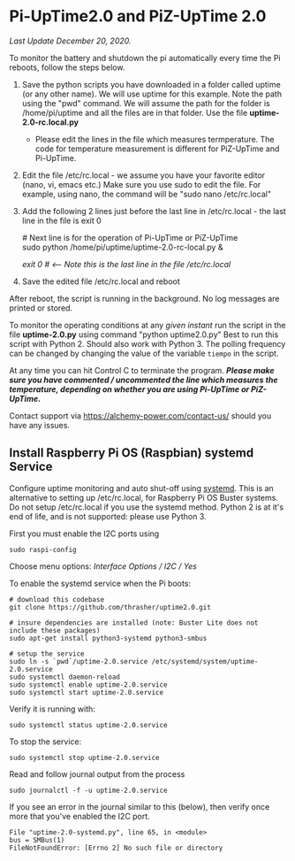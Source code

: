 # Pi-UpTime2.0 and PiZ-UpTime 2.0
*Last Update December 20, 2020.*

To monitor the battery and shutdown the pi automatically every time the Pi reboots, follow the steps below.

1) Save the python scripts you have downloaded in a folder called uptime (or any other name). We will use
   uptime for this example. Note the path using the "pwd" command. We will assume the path for the folder is
   /home/pi/uptime and all the files are in that folder. Use the file **uptime-2.0-rc.local.py**
   * Please edit the lines in the file which measures termperature. The code for temperature measurement is different
     for PiZ-UpTime and Pi-UpTime.
2) Edit the file /etc/rc.local - we assume you have your favorite editor (nano, vi, emacs etc.) Make sure
   you use sudo to edit the file. For example, using nano, the command will be "sudo nano /etc/rc.local"
3) Add the following 2 lines just before the last line in /etc/rc.local - the last line in the file is exit 0

      \# Next line is for the operation of Pi-UpTime or PiZ-UpTime \
      sudo python /home/pi/uptime/uptime-2.0-rc-local.py &

     *exit 0      #  <-- Note this is the last line in the file /etc/rc.local*

4) Save the edited file /etc/rc.local and reboot

After reboot, the script is running in the background. No log messages are printed or stored.

To monitor the operating conditions at any *given instant* run the script in the file **uptime-2.0.py** using command "python uptime2.0.py"
Best to run this script with Python 2. Should also work with Python 3.
The polling frequency can be changed by changing the value of the variable ```tiempo``` in the script.

At any time you can hit Control C to terminate the program.
**_Please make sure you have commented / uncommented the line which measures the temperature, depending on whether you
 are using Pi-UpTime or PiZ-UpTime._**

 Contact support via https://alchemy-power.com/contact-us/ should you have any issues.

## Install Raspberry Pi OS (Raspbian) systemd Service

Configure uptime monitoring and auto shut-off using [systemd](https://www.raspberrypi.org/documentation/linux/usage/systemd.md). This is an alternative to setting up /etc/rc.local, for Raspberry Pi OS Buster systems. Do not setup /etc/rc.local if you use the systemd method. Python 2 is at it's end of life, and is not supported: please use Python 3.

First you must enable the I2C ports using

    sudo raspi-config

Choose menu options: *Interface Options / I2C / Yes*

To enable the systemd service when the Pi boots:

    # download this codebase
    git clone https://github.com/thrasher/uptime2.0.git

    # insure dependencies are installed (note: Buster Lite does not include these packages)
    sudo apt-get install python3-systemd python3-smbus

    # setup the service
    sudo ln -s `pwd`/uptime-2.0.service /etc/systemd/system/uptime-2.0.service
    sudo systemctl daemon-reload
    sudo systemctl enable uptime-2.0.service
    sudo systemctl start uptime-2.0.service

Verify it is running with:

    sudo systemctl status uptime-2.0.service

To stop the service:

    sudo systemctl stop uptime-2.0.service

Read and follow journal output from the process

    sudo journalctl -f -u uptime-2.0.service

If you see an error in the journal similar to this (below), then verify once more that you've enabled the I2C port.

    File "uptime-2.0-systemd.py", line 65, in <module>
    bus = SMBus(1)
    FileNotFoundError: [Errno 2] No such file or directory

